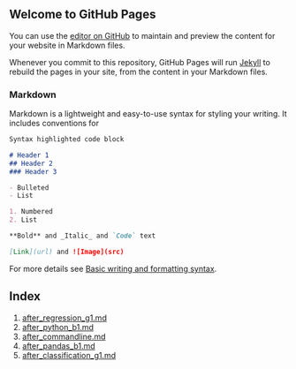## Welcome to GitHub Pages

You can use the [editor on GitHub](https://github.com/univai-courses-ghf/Templates/edit/main/docs/index.md) to maintain and preview the content for your website in Markdown files.

Whenever you commit to this repository, GitHub Pages will run [Jekyll](https://jekyllrb.com/) to rebuild the pages in your site, from the content in your Markdown files.

### Markdown

Markdown is a lightweight and easy-to-use syntax for styling your writing. It includes conventions for

```markdown
Syntax highlighted code block

# Header 1
## Header 2
### Header 3

- Bulleted
- List

1. Numbered
2. List

**Bold** and _Italic_ and `Code` text

[Link](url) and ![Image](src)
```

For more details see [Basic writing and formatting syntax](https://docs.github.com/en/github/writing-on-github/getting-started-with-writing-and-formatting-on-github/basic-writing-and-formatting-syntax).

## Index

1. [after_regression_g1.md](after_regression_g1.md)
2. [after_python_b1.md](after_python_b1.md)
3. [after_commandline.md](after_commandline.md)
4. [after_pandas_b1.md](after_pandas_b1.md)
5. [after_classification_g1.md](after_classification_g1.md)
